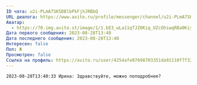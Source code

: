 ```yaml
---
ID чата: u2i-PLmA7SK5DBlbPkFjhJRBbQ
URL диалога: https://www.avito.ru/profile/messenger/channel/u2i-PLmA7SK5DBlbPkFjhJRBbQ
Аватар:
  - https://70.img.avito.st/image/1/1.bE3_wLa11qTJZ0Kiq_UZcOhiwqRBa0KiyWfCpg.8WOfsngm_8xGmJeVcEEVLdE5y5hd_BKPbUBL5G63iyg.jpeg
Дата первого сообщения: 2023-08-28T13:40
Дата последнего сообщения: 2023-08-28T13:40
Интересен: false
Пол: Ж
Просмотрен: false
Ссылка на профиль: https://avito.ru/user/4254afe07698703351da91110f7f3226/profile?id=3230258510&iid=3230258510&src=messenger&page_from=from_item_messenger
---
```

```Plain
2023-08-28T13:40:33 Ирина: Здравствуйте, можно поподробнее?
```